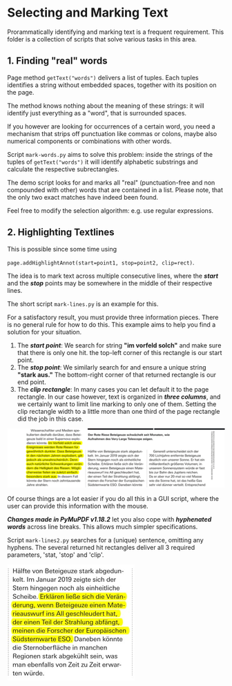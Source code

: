 # Selecting and Marking Text
Prorammatically identifying and marking text is a frequent requirement. This folder is a collection of scripts that solve various tasks in this area.

## 1. Finding "real" words
Page method `getText("words")` delivers a list of tuples. Each tuples identifies a string without embedded spaces, together with its position on the page.

The method knows nothing about the meaning of these strings: it will identify just everything as a "word", that is surrounded spaces.

If you however are looking for occurrences of a certain word, you need a mechanism that strips off punctuation like commas or colons, maybe also numerical components or combinations with other words.

Script `mark-words.py` aims to solve this problem: inside the strings of the tuples of `getText("words")` it will identify alphabetic substrings and calculate the respective subrectangles.

The demo script looks for and marks all "real" (punctuation-free and non compounded with other) words that are contained in a list. Please note, that the only two exact matches have indeed been found.

Feel free to modify the selection algorithm: e.g. use regular expressions.


## 2. Highlighting Textlines
This is possible since some time using

`page.addHighlightAnnot(start=point1, stop=point2, clip=rect)`.

The idea is to mark text across multiple consecutive lines, where the **_start_** and the **_stop_** points may be somewhere in the middle of their respective lines.

The short script `mark-lines.py` is an example for this.

For a satisfactory result, you must provide three information pieces. There is no general rule for how to do this. This example aims to help you find a solution for your situation.
1. The **_start point_**: We search for string **"im vorfeld solch"** and make sure that there is only one hit. the top-left corner of this rectangle is our start point.
2. The **_stop point_**: We similarly search for and ensure a unique string **"stark aus."** The bottom-right corner of that returned rectangle is our end point.
3. The **_clip rectangle_**: In many cases you can let default it to the page rectangle. In our case however, text is organized in **_three columns_**, and we certainly want to limit line marking to only one of them. Setting the clip rectangle width to a little more than one third of the page rectangle did the job in this case.

![screen2](mark-lines.png)

Of course things are a lot easier if you do all this in a GUI script, where the user can provide this information with the mouse.

**_Changes made in PyMuPDF v1.18.2_** let you also cope with **_hyphenated words_** across line breaks. This allows much simpler specifications.

Script `mark-lines2.py` searches for a (unique) sentence, omitting any hyphens. The several returned hit rectangles deliver all 3 required parameters, 'stat, 'stop' and 'clip'.

![screen2](mark-lines2.jpg)
